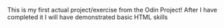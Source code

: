 This is my first actual project/exercise from the Odin Project!
After I have completed it I will have demonstrated basic HTML skills